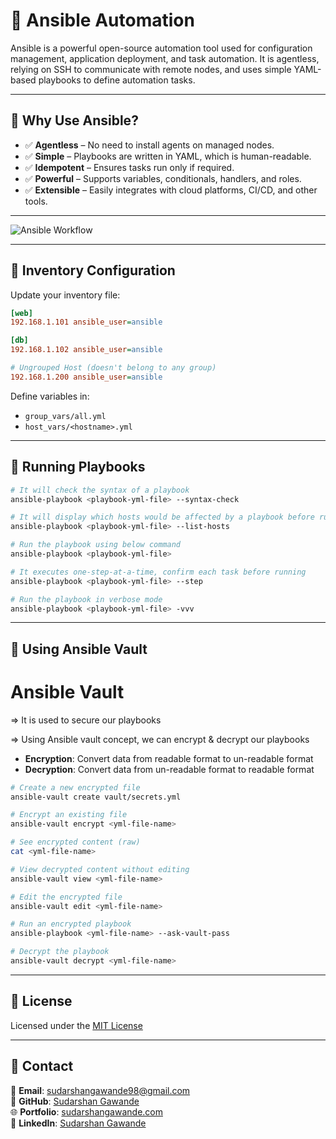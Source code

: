# 🚀 Ansible Automation

Ansible is a powerful open-source automation tool used for configuration management, application deployment, and task automation. It is agentless, relying on SSH to communicate with remote nodes, and uses simple YAML-based playbooks to define automation tasks.

---

## 🧠 Why Use Ansible?

- ✅ **Agentless** – No need to install agents on managed nodes.
- ✅ **Simple** – Playbooks are written in YAML, which is human-readable.
- ✅ **Idempotent** – Ensures tasks run only if required.
- ✅ **Powerful** – Supports variables, conditionals, handlers, and roles.
- ✅ **Extensible** – Easily integrates with cloud platforms, CI/CD, and other tools.

---

![Ansible Workflow](https://www.tutorialspoint.com/ansible/images/ansible_works.jpg)

---

## 📂 Inventory Configuration

Update your inventory file:
```ini
[web]
192.168.1.101 ansible_user=ansible

[db]
192.168.1.102 ansible_user=ansible

# Ungrouped Host (doesn't belong to any group)
192.168.1.200 ansible_user=ansible
```

Define variables in:
- `group_vars/all.yml`
- `host_vars/<hostname>.yml`

---

## 📜 Running Playbooks

```bash
# It will check the syntax of a playbook
ansible-playbook <playbook-yml-file> --syntax-check

# It will display which hosts would be affected by a playbook before run
ansible-playbook <playbook-yml-file> --list-hosts

# Run the playbook using below command
ansible-playbook <playbook-yml-file>

# It executes one-step-at-a-time, confirm each task before running
ansible-playbook <playbook-yml-file> --step

# Run the playbook in verbose mode
ansible-playbook <playbook-yml-file> -vvv
```

---

## 🔐 Using Ansible Vault

Ansible Vault
===============

=> It is used to secure our playbooks

=> Using Ansible vault concept, we can encrypt & decrypt our playbooks	

  - **Encryption**: Convert data from readable format to un-readable format  
  - **Decryption**: Convert data from un-readable format to readable format

```bash
# Create a new encrypted file
ansible-vault create vault/secrets.yml

# Encrypt an existing file
ansible-vault encrypt <yml-file-name>

# See encrypted content (raw)
cat <yml-file-name>

# View decrypted content without editing
ansible-vault view <yml-file-name>

# Edit the encrypted file
ansible-vault edit <yml-file-name>

# Run an encrypted playbook
ansible-playbook <yml-file-name> --ask-vault-pass

# Decrypt the playbook
ansible-vault decrypt <yml-file-name>
```

---

## 📄 License

Licensed under the [MIT License](LICENSE)

---

## 📧 Contact  
📧 **Email**: [sudarshangawande98@gmail.com](mailto:sudarshangawande98@gmail.com)  
🔗 **GitHub**: [Sudarshan Gawande](https://github.com/sudarshan-gawande)  
🌐 **Portfolio**: [sudarshangawande.com](https://sudarshangawande.com)  
💼 **LinkedIn**: [Sudarshan Gawande](https://www.linkedin.com/in/sudarshan-gawande/)  

